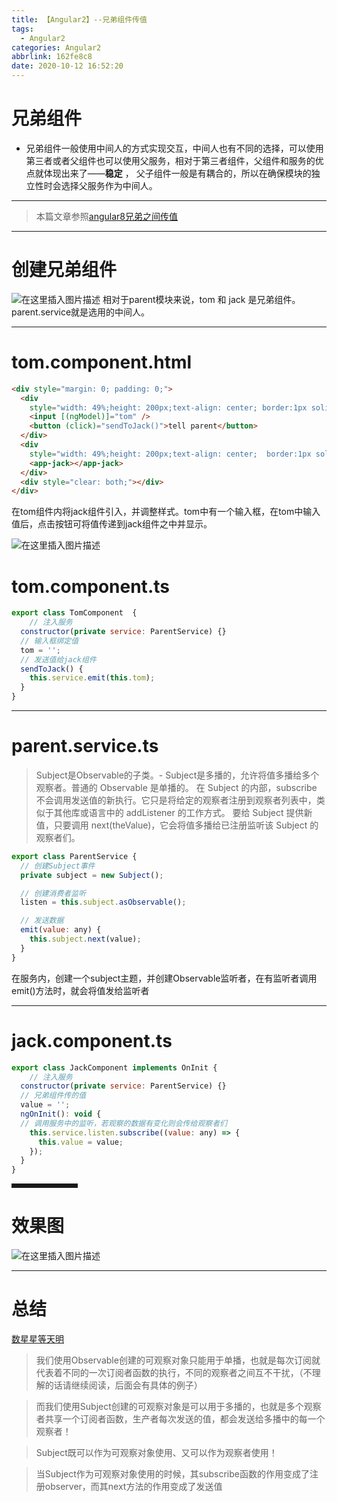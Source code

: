 ```yaml
---
title: 【Angular2】--兄弟组件传值
tags:
  - Angular2
categories: Angular2
abbrlink: 162fe8c8
date: 2020-10-12 16:52:20
---
```



# 兄弟组件
- 兄弟组件一般使用中间人的方式实现交互，中间人也有不同的选择，可以使用第三者或者父组件也可以使用父服务，相对于第三者组件，父组件和服务的优点就体现出来了——**稳定** ， 父子组件一般是有耦合的，所以在确保模块的独立性时会选择父服务作为中间人。
****
<!--more-->


>本篇文章参照[angular8兄弟之间传值](https://blog.csdn.net/hl971115/article/details/102259417)
****

# 创建兄弟组件
![在这里插入图片描述](https://img-blog.csdnimg.cn/20200930135605728.png#pic_center)
相对于parent模块来说，tom 和 jack 是兄弟组件。parent.service就是选用的中间人。

****

# tom.component.html
```html
<div style="margin: 0; padding: 0;">
  <div
    style="width: 49%;height: 200px;text-align: center; border:1px solid red; margin-right: 5px;float:left ;padding: 5px;">
    <input [(ngModel)]="tom" />
    <button (click)="sendToJack()">tell parent</button>
  </div>
  <div
    style="width: 49%;height: 200px;text-align: center;  border:1px solid blue;margin-left: 5px; float:right;padding: 5px;">
    <app-jack></app-jack>
  </div>
  <div style="clear: both;"></div>
</div>

```

在tom组件内将jack组件引入，并调整样式。tom中有一个输入框，在tom中输入值后，点击按钮可将值传递到jack组件之中并显示。

![在这里插入图片描述](https://img-blog.csdnimg.cn/20200930140102294.png#pic_center)


# tom.component.ts
```javascript
export class TomComponent  {
	// 注入服务
  constructor(private service: ParentService) {}
  // 输入框绑定值
  tom = '';
  // 发送值给jack组件
  sendToJack() {
    this.service.emit(this.tom);
  }
}
```
****
# parent.service.ts
>Subject是Observable的子类。- Subject是多播的，允许将值多播给多个观察者。普通的 Observable 是单播的。
>在 Subject 的内部，subscribe 不会调用发送值的新执行。它只是将给定的观察者注册到观察者列表中，类似于其他库或语言中的 addListener 的工作方式。
>要给 Subject 提供新值，只要调用 next(theValue)，它会将值多播给已注册监听该 Subject 的观察者们。

```javascript
export class ParentService {
  // 创建Subject事件
  private subject = new Subject();

  // 创建消费者监听
  listen = this.subject.asObservable();

  // 发送数据
  emit(value: any) {
    this.subject.next(value);
  }
}

```
在服务内，创建一个subject主题，并创建Observable监听者，在有监听者调用emit()方法时，就会将值发给监听者
****

# jack.component.ts
```javascript
export class JackComponent implements OnInit {
	// 注入服务
  constructor(private service: ParentService) {}
  // 兄弟组件传的值
  value = '';
  ngOnInit(): void {
  // 调用服务中的监听，若观察的数据有变化则会传给观察者们
    this.service.listen.subscribe((value: any) => {
      this.value = value;
    });
  }
}
```


<hr style=" border:solid; width:100px; height:1px;" color=#000000 size=1">

# 效果图
![在这里插入图片描述](https://img-blog.csdnimg.cn/20200930141258477.png#pic_center)
****

# 总结
[数星星等天明](https://blog.csdn.net/qq_34414916/article/details/85201246)
>我们使用Observable创建的可观察对象只能用于单播，也就是每次订阅就代表着不同的一次订阅者函数的执行，不同的观察者之间互不干扰，（不理解的话请继续阅读，后面会有具体的例子）

>而我们使用Subject创建的可观察对象是可以用于多播的，也就是多个观察者共享一个订阅者函数，生产者每次发送的值，都会发送给多播中的每一个观察者！

>Subject既可以作为可观察对象使用、又可以作为观察者使用！

>当Subject作为可观察对象使用的时候，其subscribe函数的作用变成了注册observer，而其next方法的作用变成了发送值